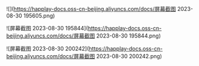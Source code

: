 ![](https://happlay-docs.oss-cn-beijing.aliyuncs.com/docs/屏幕截图 2023-08-30 195605.png)

![屏幕截图 2023-08-30 195844](https://happlay-docs.oss-cn-beijing.aliyuncs.com/docs/屏幕截图 2023-08-30 195844.png)

![屏幕截图 2023-08-30 200242](https://happlay-docs.oss-cn-beijing.aliyuncs.com/docs/屏幕截图 2023-08-30 200242.png)

